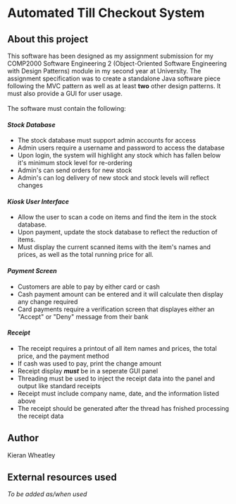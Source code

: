 # Automated Till Checkout System

## About this project
This software has been designed as my assignment submission for my COMP2000 Software Engineering 2 (Object-Oriented Software Engineering with Design Patterns) module in my second year at University. The assignment specification was to create a standalone Java software piece following the MVC pattern as well as at least __two__ other design patterns. It must also provide a GUI for user usage.
<br />
<br />
The software must contain the following:
#### ___Stock Database___
* The stock database must support admin accounts for access
* Admin users require a username and password to access the database
* Upon login, the system will highlight any stock which has fallen below it's minimum stock level for re-ordering
* Admin's can send orders for new stock
* Admin's can log delivery of new stock and stock levels will reflect changes
#### ___Kiosk User Interface___
* Allow the user to scan a code on items and find the item in the stock database.
* Upon payment, update the stock database to reflect the reduction of items.
* Must display the current scanned items with the item's names and prices, as well as the total running price for all.
#### ___Payment Screen___
* Customers are able to pay by either card or cash
* Cash payment amount can be entered and it will calculate then display any change required
* Card payments require a verification screen that displayes either an "Accept" or "Deny" message from their bank
#### ___Receipt___
* The receipt requires a printout of all item names and prices, the total price, and the payment method
* If cash was used to pay, print the change amount
* Receipt display ***must*** be in a seperate GUI panel
* Threading must be used to inject the receipt data into the panel and output like standard receipts
* Receipt must include company name, date, and the information listed above
* The receipt should be generated after the thread has fnished processing the receipt data

## Author
Kieran Wheatley

## External resources used
*To be added as/when used*

